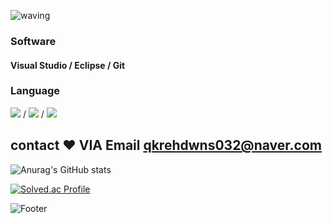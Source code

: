 ![waving](https://capsule-render.vercel.app/api?type=waving&height=200&text=DongjunPark&fontAlign=30&fontAlignY=35&color=gradient)


### Software
#### Visual Studio / Eclipse / Git 

### Language

<img src="https://img.shields.io/badge/C-00599C?style=for-the-badge&logo=c2B%2B&logoColor=white"> / <img src="https://img.shields.io/badge/java-007396?style=for-the-badge&logo=java&logoColor=white"> / <img src="https://img.shields.io/badge/python-3776AB?style=for-the-badge&logo=python&logoColor=white">


## contact ❤️ VIA Email qkrehdwns032@naver.com

![Anurag's GitHub stats](https://github-readme-stats.vercel.app/api?username=qkrehdwns032&show_icons=true&theme=radical)

[![Solved.ac Profile](http://mazassumnida.wtf/api/v2/generate_badge?boj=qkrehdwns032)](https://solved.ac/qkrehdwns032/)

![Footer](https://capsule-render.vercel.app/api?type=waving&color=gradient&height=200&section=footer)
